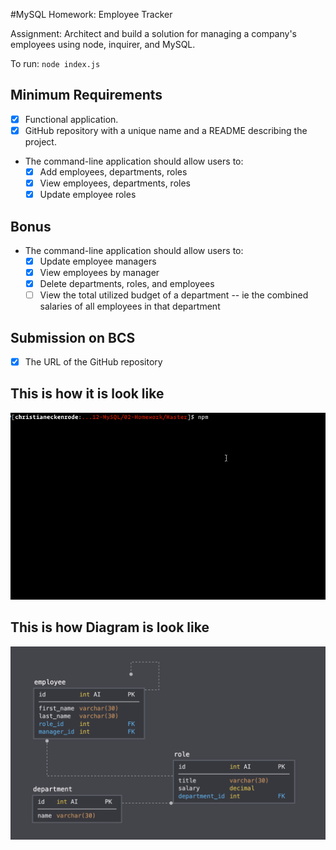 #MySQL Homework: Employee Tracker

Assignment: Architect and build a solution for managing a company's employees using node, inquirer, and MySQL.

To run: `node index.js`

## Minimum Requirements
* [x] Functional application.
* [x] GitHub repository with a unique name and a README describing the project.
* The command-line application should allow users to:
  * [x] Add employees, departments, roles
  * [x] View employees, departments, roles
  * [x] Update employee roles

## Bonus
* The command-line application should allow users to:
  * [x] Update employee managers
  * [x] View employees by manager
  * [x] Delete departments, roles, and employees
  * [ ] View the total utilized budget of a department -- ie the combined salaries of all employees in that department

## Submission on BCS
* [x] The URL of the GitHub repository

## This is how it is look like 
![ScreenShoot](Assets/employee-tracker.gif "screenshoot")

## This is how Diagram is look like 
![Diagram](Assets/schema.png " diagram")
